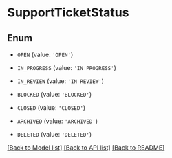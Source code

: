 # SupportTicketStatus


## Enum

* `OPEN` (value: `'OPEN'`)

* `IN_PROGRESS` (value: `'IN PROGRESS'`)

* `IN_REVIEW` (value: `'IN REVIEW'`)

* `BLOCKED` (value: `'BLOCKED'`)

* `CLOSED` (value: `'CLOSED'`)

* `ARCHIVED` (value: `'ARCHIVED'`)

* `DELETED` (value: `'DELETED'`)

[[Back to Model list]](../README.md#documentation-for-models) [[Back to API list]](../README.md#documentation-for-api-endpoints) [[Back to README]](../README.md)


